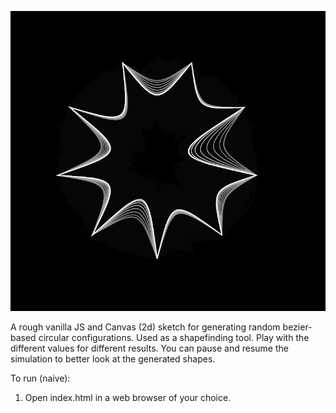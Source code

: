 ![Sketch Pic](bezierCicle.png)

A rough vanilla JS and Canvas (2d) sketch for generating random bezier-based circular configurations. Used as a shapefinding tool. Play with the different values for different results. You can pause and resume the simulation to better look at the generated shapes.

To run (naive):
1. Open index.html in a web browser of your choice.
